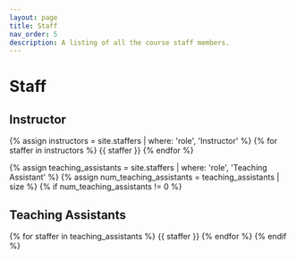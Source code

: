 ```yaml
---
layout: page
title: Staff
nav_order: 5
description: A listing of all the course staff members.
---
```


# Staff

<!--
Staff information is stored in the `_staffers` directory and rendered according
to the layout file, `_layouts/staffer.html`.
-->

## Instructor

{% assign instructors = site.staffers | where: 'role', 'Instructor' %}
{% for staffer in instructors %}
{{ staffer }}
{% endfor %}

{% assign teaching_assistants = site.staffers | where: 'role', 'Teaching Assistant' %}
{% assign num_teaching_assistants = teaching_assistants | size %}
{% if num_teaching_assistants != 0 %}
## Teaching Assistants

{% for staffer in teaching_assistants %}
{{ staffer }}
{% endfor %}
{% endif %}
